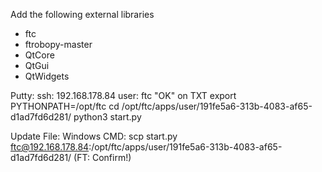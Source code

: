 Add the following external libraries
* ftc
* ftrobopy-master
* QtCore
* QtGui
* QtWidgets

Putty:
ssh: 192.168.178.84
user: ftc
"OK" on TXT
export PYTHONPATH=/opt/ftc
cd /opt/ftc/apps/user/191fe5a6-313b-4083-af65-d1ad7fd6d281/
python3 start.py

Update File:
Windows CMD:
scp start.py ftc@192.168.178.84:/opt/ftc/apps/user/191fe5a6-313b-4083-af65-d1ad7fd6d281/
(FT: Confirm!)
